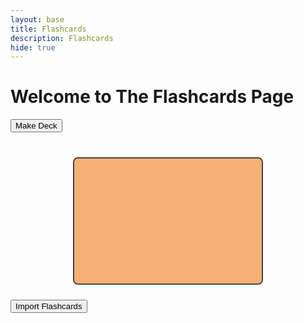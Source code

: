 ```yaml
---
layout: base
title: Flashcards
description: Flashcards
hide: true
---
```


# Welcome to The Flashcards Page

<style>
  .deck-container {
    display: flex;
    flex-wrap: wrap;
    gap: 10px;
    margin-top: 20px;
  }

  .deck {
    width: 200px;
    height: 100px;
    border-radius: 8px;
    text-align: center;
    display: flex;
    flex-direction: column;
    justify-content: center;
    align-items: center;
    cursor: pointer;
    background-color: #f6af75;
    color: white;
    transition: transform 0.3s ease;
    border: 2px solid #555;
  }

  .deck:hover {
    transform: scale(1.05);
    background-color: #edccb9;
  }

  .hidden {
    display: none;
  }

  #add-deck-form {
    margin-bottom: 20px;
  }

  .form-group {
    margin-bottom: 10px;
  }

  .flashcard-container {
    display: flex;
    flex-direction: column;
    align-items: center;
    margin-top: 20px;
  }

  .flashcard {
    width: 300px;
    height: 200px;
    border-radius: 8px;
    text-align: center;
    display: flex;
    flex-direction: column;
    justify-content: center;
    align-items: center;
    cursor: pointer;
    background-color: #f6af75; /* Default for question side */
    color: black;
    border: 2px solid #444;
    margin-bottom: 10px;
  }

  .flashcard.answer {
    background-color: #edccb9; /* light canteloupe for answer side */
  }

  .flashcard:hover {
    background-color: #d9a586;
    transform: scale(1.05);
  }
</style>

<div id="flashcard-app">
  <button id="create-deck-btn">Make Deck</button>
  <div id="add-deck-form" class="hidden">
    <div id="deck-info-phase">
      <div class="form-group">
        <label for="deck-title">Deck Title:</label>
        <input type="text" id="deck-title" placeholder="Enter deck title">
      </div>
      <button id="next-phase-btn">Next</button>
    </div>
    <div id="question-phase" class="hidden">
      <div class="form-group">
        <label for="question">Question:</label>
        <input type="text" id="question" placeholder="Enter question">
      </div>
      <div class="form-group">
        <label for="answer">Answer:</label>
        <input type="text" id="answer" placeholder="Enter answer">
      </div>
      <button id="add-card-btn">Add Flashcard</button>
      <button id="finish-deck-btn">Finish Deck</button>
    </div>
  </div>

  <div class="deck-container" id="deck-container"></div>
  <div class="flashcard-container hidden" id="flashcard-container">
    <div class="flashcard hidden" id="flashcard"></div>
    <button id="next-card-btn" class="hidden">Next Card</button>
    <button id="close-deck-btn" class="hidden">Close Deck</button>
  </div>
</div>

<script>
  const createDeckBtn = document.getElementById('create-deck-btn');
  const addDeckForm = document.getElementById('add-deck-form');
  const deckInfoPhase = document.getElementById('deck-info-phase');
  const questionPhase = document.getElementById('question-phase');
  const deckContainer = document.getElementById('deck-container');
  const flashcardContainer = document.getElementById('flashcard-container');
  const flashcard = document.getElementById('flashcard');
  const nextCardBtn = document.getElementById('next-card-btn');
  const closeDeckBtn = document.getElementById('close-deck-btn');

  let decks = []; // Array to store all decks
  let currentDeck = null; // Deck currently being viewed
  let currentCardIndex = 0; // Index of the current card being viewed

  // Show deck creation form
  createDeckBtn.addEventListener('click', () => {
    addDeckForm.classList.remove('hidden');
    deckInfoPhase.classList.remove('hidden');
    questionPhase.classList.add('hidden');
  });

  // Proceed to question creation phase
  document.getElementById('next-phase-btn').addEventListener('click', () => {
    const deckTitle = document.getElementById('deck-title').value.trim();

    if (deckTitle) {
      currentDeck = { title: deckTitle, cards: [] };
      decks.push(currentDeck);
      deckInfoPhase.classList.add('hidden');
      questionPhase.classList.remove('hidden');
    } else {
      alert('Please provide a deck title.');
    }
  }); 

document.getElementById('add-card-btn').addEventListener('click', async () => {
    const question = document.getElementById('question').value.trim();
    const answer = document.getElementById('answer').value.trim();

    if (question && answer) {
        try {
            // Define the backend URL
            const backendURL = 'http://127.0.0.1:8887/api/flashcard';

            // Prepare the payload for the POST request
            const flashcardData = {
                title: question,
                content: answer,
                user_id: 1 // Replace with the appropriate user_id if necessary
            };

            // Send the POST request to the backend
            const response = await fetch(backendURL, {
                method: 'POST',
                headers: {
                    'Content-Type': 'application/json',
                },
                body: JSON.stringify(flashcardData),
                credentials: 'include' // Include cookies in the request
            });

            // Handle the response
            if (response.ok) {
                const result = await response.json();
                alert('Flashcard created successfully!');
                console.log('Flashcard created:', result);

                // Add the flashcard to the currentDeck.cards array
                if (currentDeck) {
                    currentDeck.cards.push({
                        question: result.title,
                        answer: result.content,
                    });
                }

                // Reset the form fields after success
                document.getElementById('question').value = '';
                document.getElementById('answer').value = '';
            } else {
                const errorText = await response.text();
                alert('Failed to create flashcard, please login or sign up to be an authenticated user!');
            }
        } catch (error) {
            console.error('Error:', error);
            alert('An error occurred while creating the flashcard.');
        }
    } else {
        alert('Please provide both a question and an answer.');
    }
});


// Finish creating the deck
document.getElementById('finish-deck-btn').addEventListener('click', () => {
    if (!currentDeck) {
        alert('No deck is currently being created.');
        return;
    }

    // If no flashcards are added, create an empty deck
    if (currentDeck.cards.length === 0) {
        alert('No flashcards were added, creating an empty deck.');
    }

    // Add the deck to the deck container
    displayDeck(currentDeck);

    // Reset the form and hide it
    currentDeck = null; // Clear the current deck
    addDeckForm.classList.add('hidden');
    deckInfoPhase.classList.add('hidden');
    questionPhase.classList.add('hidden');

    alert('Deck created successfully!');
});



// Fetch all flashcards from the backend
async function fetchFlashcards() {
    try {
        // Define the backend URL for fetching flashcards
        const backendURL = 'http://127.0.0.1:8887/api/flashcard';

        // Send a GET request to the backend
        const response = await fetch(backendURL, {
            method: 'GET',
            headers: {
                'Content-Type': 'application/json',
            },
            credentials: 'include', // Include cookies in the request
        });

        if (response.ok) {
            // Parse the response as JSON
            const flashcards = await response.json();
            console.log('Fetched flashcards:', flashcards);

            // Group flashcards by deck title (if applicable) or display as one deck
            const groupedDeck = { title: "Created Flashcards", cards: [] };
            flashcards.forEach((flashcard) => {
                groupedDeck.cards.push({
                    question: flashcard.title,
                    answer: flashcard.content,
                });
            });

            // Display the deck in the deck container
            displayDeck(groupedDeck);
        } else {
            console.error('Failed to fetch flashcards:', await response.text());
        }
    } catch (error) {
        console.error('Error fetching flashcards:', error);
    }
}

// Create a new deck when "Create Deck" is clicked
createDeckBtn.addEventListener('click', () => {
    addDeckForm.classList.remove('hidden');
    deckInfoPhase.classList.remove('hidden');
    questionPhase.classList.add('hidden');
    currentDeck = { title: "New Deck", cards: [] };
    decks.push(currentDeck);

    console.log('New deck created:', currentDeck);
});

// Proceed to question creation phase
document.getElementById('next-phase-btn').addEventListener('click', () => {
    const deckTitle = document.getElementById('deck-title').value.trim();

    if (deckTitle) {
        currentDeck.title = deckTitle; // Update the title of the current deck
        deckInfoPhase.classList.add('hidden');
        questionPhase.classList.remove('hidden');
    } else {
        alert('Please provide a deck title.');
    }
});

// Display the deck in the deck container
function displayDeck(deck) {
    const deckElement = document.createElement('div');
    deckElement.classList.add('deck');
    deckElement.innerHTML = `
        <h3>${deck.title}</h3>
        <button class="open-deck-btn">Open Deck</button>
    `;

    // Add functionality to open the deck and view flashcards
    deckElement.querySelector('.open-deck-btn').addEventListener('click', () => {
        openDeck(deck);
    });

    // Append the deck to the container
    deckContainer.appendChild(deckElement);
}

// Open the deck and show flashcards
function openDeck(deck) {
    currentDeck = deck;
    currentCardIndex = 0;

    // If the deck has cards, show the first card
    if (deck.cards.length > 0) {
        showFlashcard(deck.cards[currentCardIndex]);
    } else {
        alert('This deck has no flashcards.');
    }

    flashcardContainer.classList.remove('hidden');
    deckContainer.classList.add('hidden');
    nextCardBtn.classList.remove('hidden');
    closeDeckBtn.classList.remove('hidden');
}

// Show the current flashcard
function showFlashcard(card) {
    flashcard.textContent = card.question;
    flashcard.classList.remove('hidden');
    flashcard.classList.remove('answer');

    // Toggle between question and answer
    flashcard.onclick = () => {
        if (flashcard.textContent === card.question) {
            flashcard.textContent = card.answer;
            flashcard.classList.add('answer');
        } else {
            flashcard.textContent = card.question;
            flashcard.classList.remove('answer');
        }
    };
}

// Event listener for showing the next card
nextCardBtn.addEventListener('click', () => {
    if (currentDeck.cards.length > 0) {
        currentCardIndex = (currentCardIndex + 1) % currentDeck.cards.length;
        showFlashcard(currentDeck.cards[currentCardIndex]);
    }
});

// Event listener for closing the deck
closeDeckBtn.addEventListener('click', () => {
    flashcardContainer.classList.add('hidden');
    deckContainer.classList.remove('hidden');
    nextCardBtn.classList.add('hidden');
    closeDeckBtn.classList.add('hidden');
});

// Fetch and display flashcards when the page loads
document.addEventListener('DOMContentLoaded', fetchFlashcards);



  // Close the deck and return to deck view
  closeDeckBtn.addEventListener('click', () => {
    flashcardContainer.classList.add('hidden');
    deckContainer.classList.remove('hidden');
    nextCardBtn.classList.add('hidden');
    closeDeckBtn.classList.add('hidden');
  });
</script>

<button id="import-flashcards">Import Flashcards</button>

<script>
  document.getElementById('import-flashcards').addEventListener('click', async () => {
      try {
          const response = await fetch('http://127.0.0.1:8887/api/import-flashcards', {
              method: 'GET',
              headers: {
                  'Content-Type': 'application/json',
              },
          });

          if (!response.ok) {
              const error = await response.json();
              alert("Error: " + error.error);
              return;
          }

          const data = await response.json();
          alert(`Successfully imported ${data.flashcards.length} flashcards!`);
      } catch (error) {
          console.error("Error importing flashcards:", error);
          alert("An error occurred while importing flashcards.");
      }
  });
</script>
